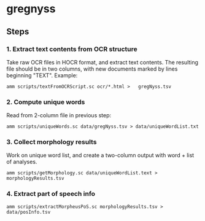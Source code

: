 # gregnyss



## Steps


### 1. Extract text contents from OCR structure

Take raw OCR files in HOCR format, and extract text contents.
The resulting file should be in two columns, with new documents marked by lines beginning "TEXT".  Example:

    amm scripts/textFromOCRScript.sc ocr/*.html >   gregNyss.tsv



### 2. Compute unique words

Read from 2-column file in previous step:

    amm scripts/uniqueWords.sc data/gregNyss.tsv > data/uniqueWordList.txt



### 3. Collect morphology results

Work on unique word list, and create a two-column output with word + list of analyses.

    amm scripts/getMorphology.sc data/uniqueWordList.text > morphologyResults.tsv



### 4. Extract part of speech info

    amm scripts/extractMorpheusPoS.sc morphologyResults.tsv > data/posInfo.tsv
